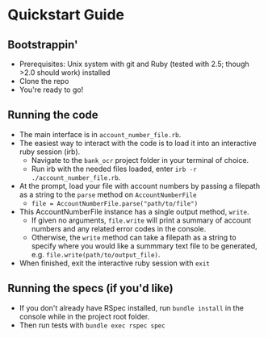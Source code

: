 # Quickstart Guide

## Bootstrappin'
- Prerequisites: Unix system with git and Ruby (tested with 2.5; though >2.0 should work) installed
- Clone the repo
- You're ready to go!

## Running the code
- The main interface is in `account_number_file.rb`.
- The easiest way to interact with the code is to load it into an interactive ruby session (irb).
  - Navigate to the `bank_ocr` project folder in your terminal of choice.
  - Run irb with the needed files loaded, enter `irb -r ./account_number_file.rb`.
- At the prompt, load your file with account numbers by passing a filepath as a string to the `parse` method on `AccountNumberFile`
  - `file = AccountNumberFile.parse("path/to/file")`
- This AccountNumberFile instance has a single output method, `write`.
  - If given no arguments, `file.write` will print a summary of account numbers and any related error codes in the console.
  - Otherwise, the `write` method can take a filepath as a string to specify where you would like a summmary text file to be generated, e.g. `file.write(path/to/output_file)`.
- When finished, exit the interactive ruby session with `exit`

## Running the specs (if you'd like)
- If you don't already have RSpec installed, run `bundle install` in the console while in the project root folder.
- Then run tests with `bundle exec rspec spec`
